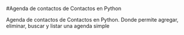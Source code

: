 #Agenda de contactos de Contactos en Python

Agenda de contactos de Contactos en Python. Donde permite agregar, eliminar, buscar y listar una agenda simple
